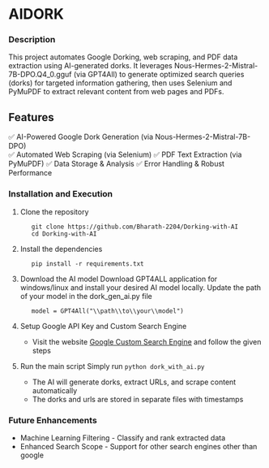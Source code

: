 # AIDORK
### Description
This project automates Google Dorking, web scraping, and PDF data extraction using AI-generated dorks. 
It leverages Nous-Hermes-2-Mistral-7B-DPO.Q4_0.gguf (via GPT4All) to generate optimized search queries (dorks) for targeted information gathering, then uses Selenium and PyMuPDF to extract relevant content from web pages and PDFs.
## Features
✅ AI-Powered Google Dork Generation (via Nous-Hermes-2-Mistral-7B-DPO) <br>
✅ Automated Web Scraping (via Selenium)
✅ PDF Text Extraction (via PyMuPDF)
✅ Data Storage & Analysis
✅ Error Handling & Robust Performance

### Installation and Execution
1. Clone the repository
   ```
      git clone https://github.com/Bharath-2204/Dorking-with-AI
      cd Dorking-with-AI
2. Install the dependencies
   ```
      pip install -r requirements.txt
3. Download the AI model
   Download GPT4ALL application for windows/linux and install your desired AI model locally. Update the path of your model in the dork_gen_ai.py file
   ```
      model = GPT4All("\\path\\to\\your\\model")
4. Setup Google API Key and Custom Search Engine
   - Visit the website [Google Custom Search Engine](https://developers.google.com/custom-search/v1/overview) and follow the given steps

4. Run the main script
   Simply run
   `python dork_with_ai.py`
   - The AI will generate dorks, extract URLs, and scrape content automatically
   - The dorks and urls are stored in separate files with timestamps

### Future Enhancements
- Machine Learning Filtering - Classify and rank extracted data
- Enhanced Search Scope - Support for other search engines other than google
   
